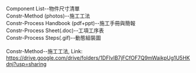 Component List--物件尺寸清單<br/>
Constr-Method (photos)--施工工法<br/>
Constr-Process Handbook (pdf+ppt)--施工手冊與簡報<br/>
Constr-Process Sheet(.doc)--工項工序表<br/>
Constr-Process Steps(.gif)--動態組裝圖<br/>
<br/>
Constr-Method--施工工法, Link: https://drive.google.com/drive/folders/1DFIvIB7jFCfOF7Q9mWaikpUg1U5HKdnj?usp=sharing<br/>
